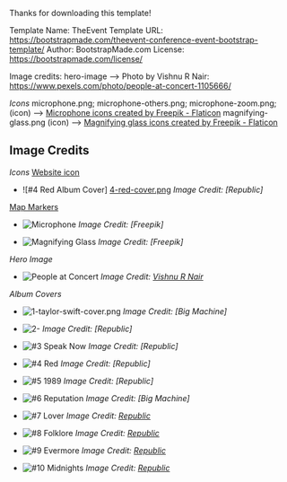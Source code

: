 Thanks for downloading this template!

Template Name: TheEvent
Template URL: https://bootstrapmade.com/theevent-conference-event-bootstrap-template/
Author: BootstrapMade.com
License: https://bootstrapmade.com/license/

Image credits:
hero-image --> Photo by Vishnu R Nair: https://www.pexels.com/photo/people-at-concert-1105666/

*Icons*
microphone.png; microphone-others.png; microphone-zoom.png; (icon) --> <a href="https://www.flaticon.com/free-icons/microphone" title="microphone icons">Microphone icons created by Freepik - Flaticon</a>
magnifying-glass.png (icon) --> <a href="https://www.flaticon.com/free-icons/magnifying-glass" title="magnifying glass icons">Magnifying glass icons created by Freepik - Flaticon</a>


## Image Credits
*Icons*
<u>Website icon</u>
- ![#4 Red Album Cover] [4-red-cover.png](https://en.wikipedia.org/wiki/Red_(Taylor%27s_Version))
  *Image Credit: [Republic]*

<u>Map Markers</u>
- ![Microphone](https://www.flaticon.com/free-icons/microphone)
  *Image Credit: [Freepik]*

- ![Magnifying Glass](https://www.flaticon.com/free-icons/magnifying-glass)
  *Image Credit: [Freepik]*



*Hero Image*
- ![People at Concert](https://www.pexels.com/photo/people-at-concert-1105666/)
  *Image Credit: [Vishnu R Nair](https://images.pexels.com/photos/1105666/pexels-photo-1105666.jpeg?auto=compress&cs=tinysrgb&w=1260&h=750&dpr=2)*


*Album Covers*
- ![1-taylor-swift-cover.png](https://upload.wikimedia.org/wikipedia/en/1/1f/Taylor_Swift_-_Taylor_Swift.png)
  *Image Credit: [Big Machine]*

- ![2-](https://upload.wikimedia.org/wikipedia/en/5/5b/Fearless_%28Taylor%27s_Version%29_%282021_album_cover%29_by_Taylor_Swift.png)
  *Image Credit: [Republic]*

- ![#3 Speak Now](https://upload.wikimedia.org/wikipedia/en/5/5b/Fearless_%28Taylor%27s_Version%29_%282021_album_cover%29_by_Taylor_Swift.png)
  *Image Credit: [Republic]*

- ![#4 Red](https://upload.wikimedia.org/wikipedia/en/4/47/Taylor_Swift_-_Red_%28Taylor%27s_Version%29.png)
  *Image Credit: [Republic]*

- ![#5 1989](https://upload.wikimedia.org/wikipedia/en/d/d5/Taylor_Swift_-_1989_%28Taylor%27s_Version%29.png)
  *Image Credit: [Republic]*

- ![#6 Reputation](https://upload.wikimedia.org/wikipedia/en/f/f2/Taylor_Swift_-_Reputation.png)
  *Image Credit: [Big Machine]*

- ![#7 Lover](https://upload.wikimedia.org/wikipedia/en/c/cd/Taylor_Swift_-_Lover.png)
  *Image Credit: [Republic](source2-url)*

- ![#8 Folklore](https://upload.wikimedia.org/wikipedia/en/f/f8/Taylor_Swift_-_Folklore.png)
  *Image Credit: [Republic](source2-url)*

- ![#9 Evermore](https://upload.wikimedia.org/wikipedia/en/0/0a/Taylor_Swift_-_Evermore.png)
  *Image Credit: [Republic](source2-url)*

- ![#10 Midnights](https://upload.wikimedia.org/wikipedia/en/9/9f/Midnights_-_Taylor_Swift.png)
  *Image Credit: [Republic](source2-url)*



